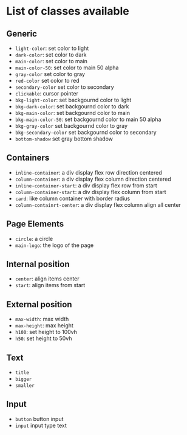 # List of classes available

## Generic
- `light-color`: set color to light
- `dark-color`: set color to dark
- `main-color`: set color to main
- `main-color-50`: set color to main 50 alpha
- `gray-color` set color to gray
- `red-color` set color to red
- `secondary-color` set color to secondary
- `clickable`: cursor pointer
- `bkg-light-color`: set backgournd color to light
- `bkg-dark-color`: set backgournd color to dark
- `bkg-main-color`: set backgournd color to main
- `bkg-main-color-50`: set backgournd color to main 50 alpha
- `bkg-gray-color` set backgournd color to gray
- `bkg-secondary-color` set backgournd color to secondary
- `bottom-shadow` set gray bottom shadow

## Containers
- `inline-container`: a div display flex row direction centered
- `column-container`: a div display flex column direction centered
- `inline-container-start`: a div display flex row from start
- `column-container-start`: a div display flex column from start
- `card`: like column container with border radius
- `column-containrt-center`: a div display flex column align all center

## Page Elements
- `circle`: a circle
- `main-logo`: the logo of the page

## Internal position
- `center`: align items center
- `start`: align items from start

## External position
- `max-width`: max width
- `max-height`: max height
- `h100`: set height to 100vh
- `h50`: set height to 50vh

## Text
- `title`
- `bigger` 
- `smaller`

## Input
- `button` button input
- `input` input type text
